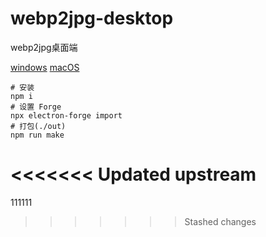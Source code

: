 # webp2jpg-desktop
webp2jpg桌面端

[windows](https://raw.githubusercontent.com/renzhezhilu/webp2jpg-desktop/main/dist/windows-x64-webp2jpg.zip)
[macOS](https://raw.githubusercontent.com/renzhezhilu/webp2jpg-desktop/main/dist/macOs-webp2jpg.zip)
```
# 安装
npm i
# 设置 Forge
npx electron-forge import
# 打包(./out)
npm run make
```
<<<<<<< Updated upstream
=======
111111



>>>>>>> Stashed changes
